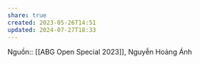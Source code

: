 ```yaml
---
share: true
created: 2023-05-26T14:51
updated: 2024-07-27T18:33
---
```

Nguồn:: [[ABG Open Special 2023]], Nguyễn Hoàng Ánh

